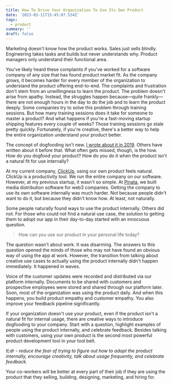 ```yaml
---
title: How To Drive Your Organization To Use Its Own Product
date: '2023-03-11T15:45:07.534Z'
tags:
  - product
summary: ''
draft: false
---
```

Marketing doesn't know how the product works. Sales just sells blindly. Engineering takes tasks and builds but never understands why. Product managers only understand their functional area.

You've likely heard these complaints if you've worked for a software company of any size that has found product market fit. As the company grows, it becomes harder for every member of the organization to understand the product offering end-to-end. The complaints and frustration don't stem from an unwillingness to learn the product. The problem doesn't arise from apathy. Instead, the struggles happen because—quite frankly—there are not enough hours in the day to do the job and to learn the product deeply. Some companies try to solve this problem through training sessions. But how many training sessions does it take for someone to master a product? And what happens if you're a fast-moving startup shipping features every couple of weeks? Those training sessions go stale pretty quickly. Fortunately, if you're creative, there's a better way to help the entire organization understand your product better.

The concept of dogfooding isn't new. [I wrote about it in 2019](https://medium.com/simpleid-dev-tools/dogfooding-your-own-product-isnt-enough-9e0a24d54c17). Others have written about it before that. What often gets missed, though, is the how. How do you dogfood your product? How do you do it when the product isn't a natural fit for use internally?

At my current company, [ClickUp](https://clickup.com), using our own product feels natural. ClickUp is a productivity tool. We run the entire company on our software. However, at my previous startup, it wasn't so simple. At [Pinata](https://pinata.cloud), we built media distribution software for web3 companies. Getting the company to use its own software internally was much harder. Not because people didn't want to do it, but because they didn't know how. At least, not naturally.

Some people naturally found ways to use the product internally. Others did not. For those who could not find a natural use case, the solution to getting them to adopt our app in their day-to-day started with an innocuous question.

> How can you use our product in your personal life today?

The question wasn't about work. It was disarming. The answers to this question opened the minds of those who may not have found an obvious way of using the app at work. However, the transition from talking about creative use cases to actually using the product internally didn't happen immediately. It happened in waves.

Voice of the customer updates were recorded and distributed via our platform internally. Documents to be shared with customers and prospective employees were stored and shared through our platform later. Soon, most of the organization was using the product daily. And when this happens, you build product empathy and customer empathy. You also improve your feedback pipeline significantly.

If your organization doesn't use your product, even if the product isn't a natural fit for internal usage, there are creative ways to introduce dogfooding to your company. Start with a question, highlight examples of people using the product internally, and celebrate feedback. Besides talking with customers, using your own product is the second most powerful product development tool in your tool belt.

_tl;dr - reduce the fear of trying to figure out how to adopt the product internally, encourage creativity, talk about usage frequently, and celebrate feedback._

Your co-workers will be better at every part of their job if they are using the product that they selling, building, designing, marketing, and hiring for.
